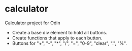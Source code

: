 # calculator
Calculator project for Odin
- Create a base div element to hold all buttons.
- Create functions that apply to each button.
- Buttons for "+", "-", "*", "/", "=", "0-9", "clear", ".", "%".